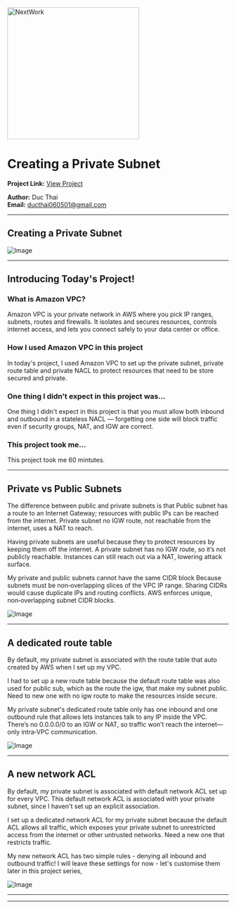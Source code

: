 <img src="https://cdn.prod.website-files.com/677c400686e724409a5a7409/6790ad949cf622dc8dcd9fe4_nextwork-logo-leather.svg" alt="NextWork" width="300" />

# Creating a Private Subnet

**Project Link:** [View Project](http://learn.nextwork.org/projects/aws-networks-private)

**Author:** Duc Thai  
**Email:** ducthai060501@gmail.com

---

## Creating a Private Subnet

![Image](http://learn.nextwork.org/relaxed_teal_timid_avocado/uploads/aws-networks-private_afe1fdbd)

---

## Introducing Today's Project!

### What is Amazon VPC?

Amazon VPC is your private network in AWS where you pick IP ranges, subnets, routes and firewalls. It isolates and secures resources, controls internet access, and lets you connect safely to your data center or office.

### How I used Amazon VPC in this project

In today's project, I used Amazon VPC to set up the private subnet, private route table and private NACL to protect resources that need to be store secured and private.

### One thing I didn't expect in this project was...

One thing I didn't expect in this project is that you must allow both inbound and outbound in a stateless NACL — forgetting one side will block traffic even if security groups, NAT, and IGW are correct.

### This project took me...

This project took me 60 mintutes.

---

## Private vs Public Subnets

The difference between public and private subnets is that Public subnet has a route to an Internet Gateway; resources with public IPs can be reached from the internet. Private subnet no IGW route, not reachable from the internet, uses a NAT to reach.

Having private subnets are useful because they to protect resources by keeping them off the internet. A private subnet has no IGW route, so it’s not publicly reachable. Instances can still reach out via a NAT, lowering attack surface.

My private and public subnets cannot have the same CIDR block Because subnets must be non‑overlapping slices of the VPC IP range. Sharing CIDRs would cause duplicate IPs and routing conflicts. AWS enforces unique, non‑overlapping subnet CIDR blocks.

![Image](http://learn.nextwork.org/relaxed_teal_timid_avocado/uploads/aws-networks-private_afe1fdbd)

---

## A dedicated route table

By default, my private subnet is associated with the route table that auto created by AWS when I set up my VPC.

I had to set up a new route table because the default route table was also used for public sub, which as the route the igw, that make my subnet public. Need to new one with no igw route to make the resources inside secure.

My private subnet's dedicated route table only has one inbound and one outbound rule that allows lets instances talk to any IP inside the VPC. There’s no 0.0.0.0/0 to an IGW or NAT, so traffic won’t reach the internet—only intra‑VPC communication.

![Image](http://learn.nextwork.org/relaxed_teal_timid_avocado/uploads/aws-networks-private_b4b904b5)

---

## A new network ACL

By default, my private subnet is associated with default network ACL set up for every VPC. This default network ACL is associated with your private subnet, since I haven't set up an explicit association.

I set up a dedicated network ACL for my private subnet because the default ACL allows all traffic, which exposes your private subnet to unrestricted access from the internet or other untrusted networks. Need a new one that restricts traffic.

My new network ACL has two simple rules -  denying all inbound and outbound traffic! I will leave these settings for now - let's customise them later in this project series,

![Image](http://learn.nextwork.org/relaxed_teal_timid_avocado/uploads/aws-networks-private_1ed2cb07)

---

---
